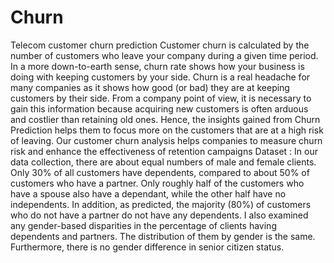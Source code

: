 # Churn
Telecom customer churn prediction
Customer churn is calculated by the number of customers who leave your company during a given time period. 
In a more down-to-earth sense, churn rate shows how your business is doing with keeping customers by your side.
Churn is a real headache for many companies as it shows how good (or bad) they are at keeping customers by their side.
From a company point of view, it is necessary to gain this information because acquiring new customers is often arduous and costlier than retaining old ones.
Hence, the insights gained from Churn Prediction helps them to focus more on the customers that are at a high risk of leaving. 
Our customer churn analysis helps companies to measure churn risk and enhance the effectiveness of retention campaigns
Dataset : 
In our data collection, there are about equal numbers of male and female clients.
Only 30% of all customers have dependents, compared to about 50% of customers who have a partner.
Only roughly half of the customers who have a spouse also have a dependant, while the other half have no independents.
In addition, as predicted, the majority (80%) of customers who do not have a partner do not have any dependents.
I also examined any gender-based disparities in the percentage of clients having dependents and partners.
The distribution of them by gender is the same. Furthermore, there is no gender difference in senior citizen status.
